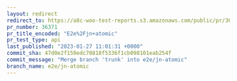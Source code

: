 ```yaml
---
layout: redirect
redirect_to: https://a8c-woo-test-reports.s3.amazonaws.com/public/pr/36371/api/index.html
pr_number: 36371
pr_title_encoded: "E2e%2Fjn+atomic"
pr_test_type: api
last_published: "2023-01-27 11:01:31 +0000"
commit_sha: 47d0e2f159edc70818f5336f1cb098101eab254f
commit_message: "Merge branch 'trunk' into e2e/jn-atomic"
branch_name: e2e/jn-atomic
---
```

